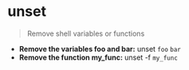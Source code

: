 # unset
> Remove shell variables or functions
- **Remove the variables foo and bar:**
unset `foo` `bar`
- **Remove the function my_func:**
unset -f `my_func`
